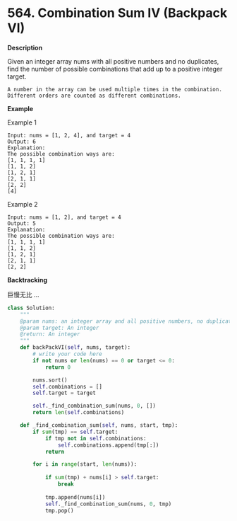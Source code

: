 # 564. Combination Sum IV (Backpack VI)

**Description**

Given an integer array nums with all positive numbers and no duplicates, find the number of possible combinations that add up to a positive integer target.

```
A number in the array can be used multiple times in the combination.
Different orders are counted as different combinations.
```

**Example**

Example 1

```
Input: nums = [1, 2, 4], and target = 4
Output: 6
Explanation:
The possible combination ways are:
[1, 1, 1, 1]
[1, 1, 2]
[1, 2, 1]
[2, 1, 1]
[2, 2]
[4]
```

Example 2

```
Input: nums = [1, 2], and target = 4
Output: 5
Explanation:
The possible combination ways are:
[1, 1, 1, 1]
[1, 1, 2]
[1, 2, 1]
[2, 1, 1]
[2, 2]
```



**Backtracking**

巨慢无比 ...

```python
class Solution:
    """
    @param nums: an integer array and all positive numbers, no duplicates
    @param target: An integer
    @return: An integer
    """
    def backPackVI(self, nums, target):
        # write your code here
        if not nums or len(nums) == 0 or target <= 0:
            return 0

        nums.sort()
        self.combinations = []
        self.target = target

        self._find_combination_sum(nums, 0, [])
        return len(self.combinations)

    def _find_combination_sum(self, nums, start, tmp):
        if sum(tmp) == self.target:
            if tmp not in self.combinations:
                self.combinations.append(tmp[:])
            return

        for i in range(start, len(nums)):
            
            if sum(tmp) + nums[i] > self.target:
                break
            
            tmp.append(nums[i])
            self._find_combination_sum(nums, 0, tmp)
            tmp.pop()
```
